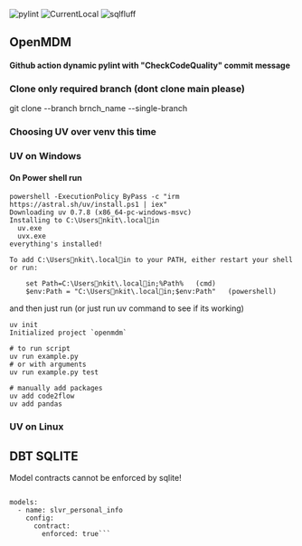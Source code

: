 ![pylint](https://img.shields.io/badge/pylint-5.00-red)
![CurrentLocal](https://img.shields.io/badge/machine-Latitude-brightgreen)
![sqlfluff](https://img.shields.io/badge/sql%20violations-0-green)

## OpenMDM

#### Github action dynamic pylint with "CheckCodeQuality" commit message 

### Clone only required branch (dont clone main please)

git clone --branch brnch_name --single-branch <repo-url>

### Choosing UV over venv this time

### UV on Windows 
#### On Power shell run

```
powershell -ExecutionPolicy ByPass -c "irm https://astral.sh/uv/install.ps1 | iex"
Downloading uv 0.7.8 (x86_64-pc-windows-msvc)
Installing to C:\Usersnkit\.localin
  uv.exe
  uvx.exe
everything's installed!

To add C:\Usersnkit\.localin to your PATH, either restart your shell or run:

    set Path=C:\Usersnkit\.localin;%Path%   (cmd)
    $env:Path = "C:\Usersnkit\.localin;$env:Path"   (powershell)

```

and then just run (or just run uv command to see if its working)<notice pyproject.tonml will be created>

```
uv init
Initialized project `openmdm`

# to run script
uv run example.py
# or with arguments
uv run example.py test

# manually add packages
uv add code2flow
uv add pandas 

```


### UV on Linux
 
## DBT SQLITE

Model contracts cannot be enforced by sqlite!

```version: 2

models:
  - name: slvr_personal_info
    config:
      contract:
        enforced: true```